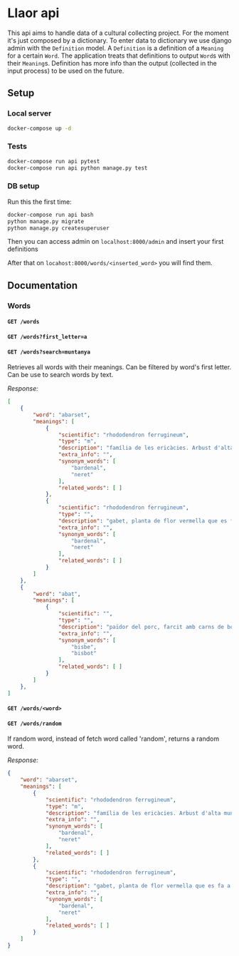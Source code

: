 # Llaor api

This api aims to handle data of a cultural collecting project.
For the moment it's just composed by a dictionary.
To enter data to dictionary we use django admin with the `Definition` model.
A `Definition` is a definition of a `Meaning` for a certain `Word`.
The application treats that definitions to output `Word`s with their `Meaning`s.
Definition has more info than the output (collected in the input process) to be used on the future.

## Setup

### Local server

```bash
docker-compose up -d
```

### Tests

```bash
docker-compose run api pytest
docker-compose run api python manage.py test
```

### DB setup

Run this the first time:

```bash
docker-compose run api bash
python manage.py migrate
python manage.py createsuperuser
```

Then you can access admin on `localhost:8000/admin` and insert your first definitions

After that on `locahost:8000/words/<inserted_word>` you will find them.


## Documentation

### Words

#### `GET /words`
#### `GET /words?first_letter=a`
#### `GET /words?search=muntanya`

Retrieves all words with their meanings.
Can be filtered by word's first letter.
Can be use to search words by text.

_Response:_
```json
[
    {
        "word": "abarset",
        "meanings": [
            {
                "scientific": "rhododendron ferrugineum",
                "type": "m",
                "description": "família de les ericàcies. Arbust d'alta muntanya, molt sensible a les glaçades",
                "extra_info": "",
                "synonym_words": [
                    "bardenal",
                    "neret"
                ],
                "related_words": [ ]
            },
            {
                "scientific": "rhododendron ferrugineum",
                "type": "",
                "description": "gabet, planta de flor vermella que es fa a la muntanya",
                "extra_info": "",
                "synonym_words": [
                    "bardenal",
                    "neret"
                ],
                "related_words": [ ]
            }
        ]
    },
    {
        "word": "abat",
        "meanings": [
            {
                "scientific": "",
                "type": "",
                "description": "païdor del porc, farcit amb carns de botifarra",
                "extra_info": "",
                "synonym_words": [
                    "bisbe",
                    "bisbot"
                ],
                "related_words": [ ]
            }
        ]
    },
]
```

#### `GET /words/<word>`
#### `GET /words/random`

If random word, instead of fetch word called 'random', returns a random word.

_Response:_
```json
{
    "word": "abarset",
    "meanings": [
        {
            "scientific": "rhododendron ferrugineum",
            "type": "m",
            "description": "família de les ericàcies. Arbust d'alta muntanya, molt sensible a les glaçades",
            "extra_info": "",
            "synonym_words": [
                "bardenal",
                "neret"
            ],
            "related_words": [ ]
        },
        {
            "scientific": "rhododendron ferrugineum",
            "type": "",
            "description": "gabet, planta de flor vermella que es fa a la muntanya",
            "extra_info": "",
            "synonym_words": [
                "bardenal",
                "neret"
            ],
            "related_words": [ ]
        }
    ]
}
```
